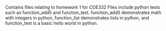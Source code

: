 Contains files relating to homework 1 for COE332
Files include python tests such as function_add5 and function_test.
function_add5 demonstrates math with integers in python, function_list demonstrates lists in python, and function_test is a basic hello world in python.
